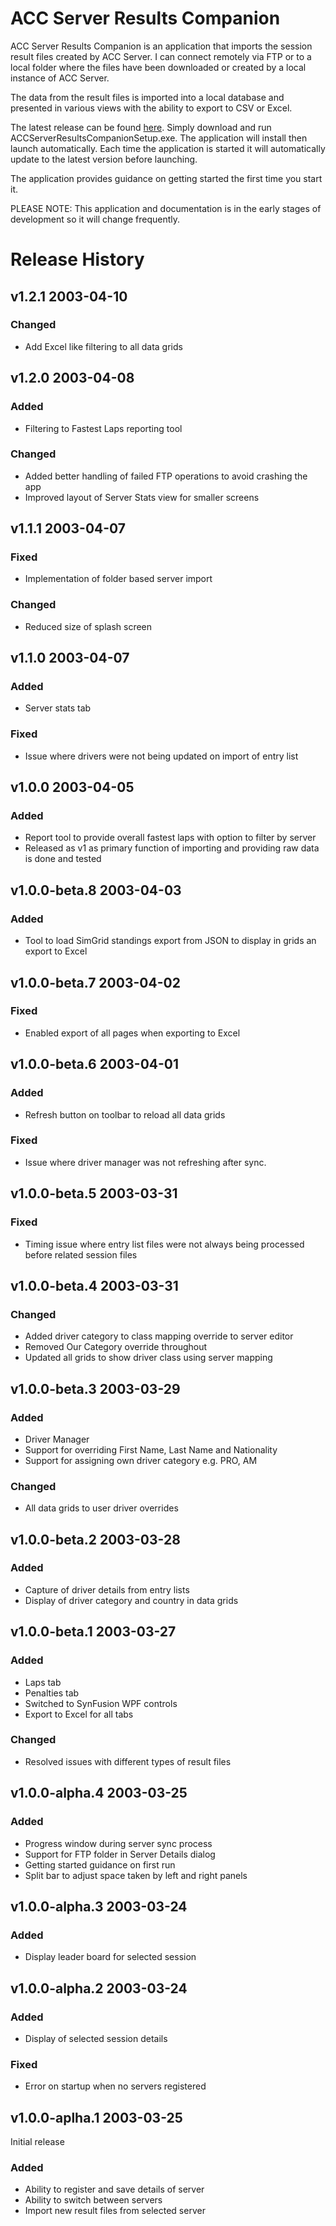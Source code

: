 # ACC Server Results Companion

ACC Server Results Companion is an application that imports the session result files created by ACC Server. I can connect remotely via FTP or to a local folder where the files have been downloaded or created by a local instance of ACC Server.

The data from the result files is imported into a local database and presented in various views with the ability to export to CSV or Excel.

The latest release can be found [here](https://github.com/testpossessed/acc-server-results-companion/releases). Simply download and run ACCServerResultsCompanionSetup.exe.
The application will install then launch automatically. Each time the application is started it will automatically update to the latest version before launching.

The application provides guidance on getting started the first time you start it.

PLEASE NOTE:  This application and documentation is in the early stages of development so it will change frequently.

# Release History

## v1.2.1 2003-04-10

### Changed
- Add Excel like filtering to all data grids

## v1.2.0 2003-04-08

### Added
- Filtering to Fastest Laps reporting tool

### Changed
- Added better handling of failed FTP operations to avoid crashing the app
- Improved layout of Server Stats view for smaller screens

## v1.1.1 2003-04-07

### Fixed
- Implementation of folder based server import

### Changed
- Reduced size of splash screen

## v1.1.0 2003-04-07

### Added
- Server stats tab

### Fixed
- Issue where drivers were not being updated on import of entry list

## v1.0.0 2003-04-05

### Added
- Report tool to provide overall fastest laps with option to filter by server
- Released as v1 as primary function of importing and providing raw data is done and tested

## v1.0.0-beta.8 2003-04-03

### Added
- Tool to load SimGrid standings export from JSON to display in grids an export to Excel

## v1.0.0-beta.7 2003-04-02

### Fixed
- Enabled export of all pages when exporting to Excel

## v1.0.0-beta.6 2003-04-01

### Added
- Refresh button on toolbar to reload all data grids

### Fixed
- Issue where driver manager was not refreshing after sync.

## v1.0.0-beta.5 2003-03-31

### Fixed
- Timing issue where entry list files were not always being processed before related session files

## v1.0.0-beta.4 2003-03-31

### Changed
- Added driver category to class mapping override to server editor
- Removed Our Category override throughout
- Updated all grids to show driver class using server mapping

## v1.0.0-beta.3 2003-03-29

### Added
- Driver Manager
- Support for overriding First Name, Last Name and Nationality
- Support for assigning own driver category e.g. PRO, AM

### Changed
- All data grids to user driver overrides

## v1.0.0-beta.2 2003-03-28

### Added
- Capture of driver details from entry lists
- Display of driver category and country in data grids

## v1.0.0-beta.1 2003-03-27

### Added
- Laps tab
- Penalties tab
- Switched to SynFusion WPF controls
- Export to Excel for all tabs

### Changed
- Resolved issues with different types of result files

## v1.0.0-alpha.4 2003-03-25

### Added
- Progress window during server sync process
- Support for FTP folder in Server Details dialog
- Getting started guidance on first run
- Split bar to adjust space taken by left and right panels


## v1.0.0-alpha.3 2003-03-24

### Added
- Display leader board for selected session

## v1.0.0-alpha.2 2003-03-24

### Added
- Display of selected session details

### Fixed
- Error on startup when no servers registered


## v1.0.0-aplha.1 2003-03-25

Initial release

### Added
- Ability to register and save details of server
- Ability to switch between servers
- Import new result files from selected server
